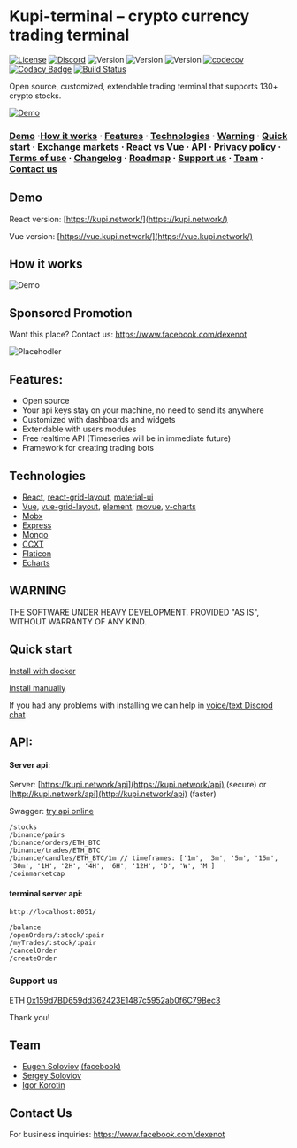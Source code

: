 # Kupi-terminal – crypto currency trading terminal

[![License](https://img.shields.io/badge/licence-GPL--2.0-blue.svg)](https://raw.githubusercontent.com/kupi-network/kupi-terminal/master/LICENSE) [![Discord](https://img.shields.io/discord/430374279343898624.svg?color=4D64BA&label=chat%20on%20discord)](https://discord.gg/2PtuMAg) ![Version](https://img.shields.io/badge/express_server-0.6.0-blue.svg) ![Version](https://img.shields.io/badge/react_client-0.6.0-blue.svg) ![Version](https://img.shields.io/badge/vue_client-0.2.0-blue.svg) [![codecov](https://codecov.io/gh/kupi-network/kupi-terminal/branch/master/graph/badge.svg)](https://codecov.io/gh/kupi-network/kupi-terminal) [![Codacy Badge](https://api.codacy.com/project/badge/Grade/a0b7b6b595fd4b3db3818fed7665b1bf)](https://www.codacy.com/app/suenot/kupi-terminal?utm_source=github.com&amp;utm_medium=referral&amp;utm_content=kupi-network/kupi-terminal&amp;utm_campaign=Badge_Grade) [![Build Status](https://travis-ci.org/kupi-network/kupi-terminal.svg?branch=master)](https://travis-ci.org/kupi-network/kupi-terminal)

Open source, customized, extendable trading terminal that supports 130+ crypto stocks.

[![Demo](https://github.com/kupi-network/kupi-terminal/blob/master/demo.png?raw=true)](http://demo.kupi.network/)

### [Demo](#demo) ·[How it works](#how-it-works) · [Features](#features) · [Technologies](#technologies) · [Warning](#warning) · [Quick start](#quick-start) · [Exchange markets](https://github.com/kupi-network/kupi-terminal/blob/master/MARKETS.md) · [React vs Vue](https://github.com/kupi-network/kupi-terminal/blob/master/REACT_VS_VUE.md) · [API](#api) · [Privacy policy](https://github.com/kupi-network/kupi-terminal/blob/master/PRIVACY_POLICY.md) · [Terms of use](https://github.com/kupi-network/kupi-terminal/blob/master/TERMS_OF_USE.md) · [Changelog](https://github.com/kupi-network/kupi-terminal/blob/master/CHANGELOG.md) · [Roadmap](https://github.com/kupi-network/kupi-terminal/blob/master/ROADMAP.md) · [Support us](#support-us) · [Team](#team) · [Contact us](#contact-us)

## Demo
React version: [https://kupi.network/](https://kupi.network/)

Vue version: [https://vue.kupi.network/](https://vue.kupi.network/)

## How it works
![Demo](https://github.com/kupi-network/kupi-terminal/blob/master/structure.png?raw=true)

## Sponsored Promotion

Want this place? Contact us: https://www.facebook.com/dexenot

![Placehodler](https://user-images.githubusercontent.com/1707/48204972-43569e00-e37c-11e8-9cf3-b86e3dc19ee9.png)

## Features:
  - Open source
  - Your api keys stay on your machine, no need to send its anywhere
  - Customized with dashboards and widgets
  - Extendable with users modules
  - Free realtime API (Timeseries will be in immediate future)
  - Framework for creating trading bots

## Technologies
  - [React](https://github.com/facebook/react), [react-grid-layout](https://github.com/STRML/react-grid-layout), [material-ui](https://github.com/mui-org/material-ui)
  - [Vue](https://github.com/vuejs/vue), [vue-grid-layout](https://github.com/jbaysolutions/vue-grid-layout), [element](https://github.com/ElemeFE/element), [movue](https://github.com/nighca/movue), [v-charts](https://github.com/ElemeFE/v-charts)
  - [Mobx](https://github.com/mobxjs/mobx)
  - [Express](https://github.com/expressjs/express)
  - [Mongo](https://github.com/mongodb/mongo)
  - [CCXT](https://github.com/ccxt/ccxt)
  - [Flaticon](https://www.flaticon.com/)
  - [Echarts](https://github.com/apache/incubator-echarts)

## WARNING
THE SOFTWARE UNDER HEAVY DEVELOPMENT. PROVIDED "AS IS", WITHOUT WARRANTY OF ANY KIND.

## Quick start
[Install with docker](https://github.com/kupi-network/kupi-terminal/blob/master/INSTALL_WITH_DOCKER.md)

[Install manually](https://github.com/kupi-network/kupi-terminal/blob/master/INSTALL_MANUALLY.md)

If you had any problems with installing we can help in [voice/text Discrod chat](https://discord.gg/2PtuMAg)

## API:
#### Server api:
Server: [https://kupi.network/api](https://kupi.network/api) (secure) or [http://kupi.network/api](http://kupi.network/api) (faster)

Swagger: [try api online](https://app.swaggerhub.com/apis/soloviofff/kupi.network/1.0.0#/)
```
/stocks
/binance/pairs
/binance/orders/ETH_BTC
/binance/trades/ETH_BTC
/binance/candles/ETH_BTC/1m // timeframes: ['1m', '3m', '5m', '15m', '30m', '1H', '2H', '4H', '6H', '12H', 'D', 'W', 'M']
/coinmarketcap
```

#### terminal server api:
```http://localhost:8051/```
```
/balance
/openOrders/:stock/:pair
/myTrades/:stock/:pair
/cancelOrder
/createOrder
```

### Support us

ETH [0x159d7BD659dd362423E1487c5952ab0f6C79Bec3](https://etherscan.io/address/0x159d7BD659dd362423E1487c5952ab0f6C79Bec3)

Thank you!

## Team

- [Eugen Soloviov](https://github.com/suenot) [(facebook)](https://www.facebook.com/dexenot)
- [Sergey Soloviov](https://github.com/soloviofff)
- [Igor Korotin](https://github.com/markolofsen)



## Contact Us

For business inquiries: https://www.facebook.com/dexenot
